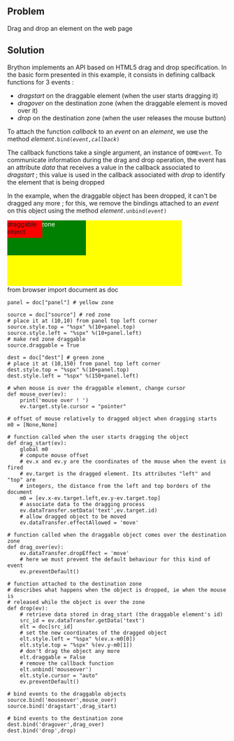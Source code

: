 Problem
-------
Drag and drop an element on the web page


Solution
--------

Brython implements an API based on HTML5 drag and drop specification. In the basic form presented in this example, it consists in defining callback functions for 3 events :
- _dragstart_ on the draggable element (when the user starts dragging it)
- _dragover_ on the destination zone (when the draggable element is moved over it)
- _drop_ on the destination zone (when the user releases the mouse button)

To attach the function _callback_ to an _event_ on an _element_, we use the method _element_<code>.bind(_event,callback_)</code>

The callback functions take a single argument, an instance of `DOMEvent`. To communicate information during the drag and drop operation, the event has an attribute _data_ that receives a value in the callback associated to _dragstart_ ; this value is used in the callback associated with _drop_ to identify the element that is being dropped

In the example, when the draggable object has been dropped, it can't be dragged any more ; for this, we remove the bindings attached to an _event_ on this object using the method _element_<code>.unbind(_event_)</code>

<div style="width:400px;height:150px;background-color:yellow" id="panel">
<div id="dest" style="position:absolute;width:180px;height:80px;background-color:green;color:white;">destination zone</div>
<div id="source" style="position:absolute;width:80px;height:40px;background-color:red;">draggable object</div>
</div>

<div id="py_source">
    from browser import document as doc

    panel = doc["panel"] # yellow zone
    
    source = doc["source"] # red zone
    # place it at (10,10) from panel top left corner
    source.style.top = "%spx" %(10+panel.top)
    source.style.left = "%spx" %(10+panel.left)
    # make red zone draggable
    source.draggable = True
    
    dest = doc["dest"] # green zone
    # place it at (10,150) from panel top left corner
    dest.style.top = "%spx" %(10+panel.top)
    dest.style.left = "%spx" %(150+panel.left)
    
    # when mouse is over the draggable element, change cursor
    def mouse_over(ev):
        print('mouse over ! ')
        ev.target.style.cursor = "pointer"
    
    # offset of mouse relatively to dragged object when dragging starts
    m0 = [None,None]
    
    # function called when the user starts dragging the object
    def drag_start(ev):
        global m0
        # compute mouse offset
        # ev.x and ev.y are the coordinates of the mouse when the event is fired
        # ev.target is the dragged element. Its attributes "left" and "top" are
        # integers, the distance from the left and top borders of the document
        m0 = [ev.x-ev.target.left,ev.y-ev.target.top]
        # associate data to the dragging process
        ev.dataTransfer.setData('text',ev.target.id)
        # allow dragged object to be moved
        ev.dataTransfer.effectAllowed = 'move'
    
    # function called when the draggable object comes over the destination zone
    def drag_over(ev):
        ev.dataTransfer.dropEffect = 'move'
        # here we must prevent the default behaviour for this kind of event
        ev.preventDefault()
    
    # function attached to the destination zone
    # describes what happens when the object is dropped, ie when the mouse is
    # released while the object is over the zone    
    def drop(ev):
        # retrieve data stored in drag_start (the draggable element's id)
        src_id = ev.dataTransfer.getData('text')
        elt = doc[src_id]
        # set the new coordinates of the dragged object
        elt.style.left = "%spx" %(ev.x-m0[0])
        elt.style.top = "%spx" %(ev.y-m0[1])
        # don't drag the object any more
        elt.draggable = False
        # remove the callback function
        elt.unbind('mouseover')
        elt.style.cursor = "auto"
        ev.preventDefault()

    # bind events to the draggable objects    
    source.bind('mouseover',mouse_over)
    source.bind('dragstart',drag_start)

    # bind events to the destination zone    
    dest.bind('dragover',drag_over)
    dest.bind('drop',drop)
    
</div>


<script type="text/python3" id="py_source">
exec(doc['py_source'].text)
</script>    
